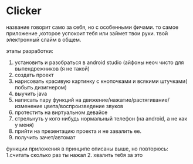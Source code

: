 # Clicker
название говорит само за себя, но с особенными фичами. то самое приложение ,которое успокоит тебя или займет твои руки.  твой электронный слайм в общем. 


этапы разработки:
1. установить и разобраться в android studio (айфоны неоч чисто для выпендрежников (я не такой)
2. создать проект
3. нарисовать красивую картинку с кнопочками и всякими штучками( побыть дизигнером)
4. выучить java
5. написать пару функций на движение/нажатие/растягивание/изменение цвета/воспроизведение звуков
6. протестить на виртуальном девайсе
7. стрельнуть у кого нибудь нормальный телефон (на android, а не как у меня)
8. прийти на презентацию проекта и не завалить ее.
9. получить зачет/автомат



функции приложения в принципе описаны выше, но повторюсь:
 1.считать сколько раз ты нажал
 2. хвалить тебя за это



